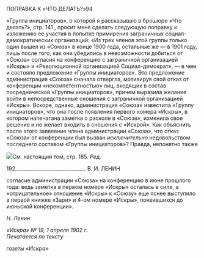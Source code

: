 ПОПРАВКА К «ЧТО ДЕЛАТЬ?»94

«Группа инициаторов», о которой я рассказываю в брошюре «Что делать?», стр. 141 , просит меня сделать следующую поправку к изложению ее участия в попытке примирения заграничных социал-демократических организаций: «Из трех членов этой группы только один вышел из «Союза» в конце 1900 года, остальные же — в 1901 году, лишь после того, как они убедились в невозможности добиться от «Союза» согласия на конференцию с заграничной организацией «Искры» и «Революционной организацией Социал-демократ», — в чем и состояло предложение «Группы инициаторов». Это предложение администрация «Союза» сначала отвергла, мотивируя свой отказ от кон­ференции «некомпетентностью» лиц, входящих в состав посреднической «Группы инициаторов», причем выразила желание войти в непосредственные сношения с загра­ничной организацией «Искры». Вскоре, однако, администрация «Союза» известила «Группу инициаторов», что она после появления первого номера «Искры», в котором напечатана заметка о расколе в «Союзе», изменила свое решение и не желает входить в сношения с «Искрой». Как объяснить после этого заявление члена администрации «Союза», что отказ «Союза» от конференции был вызван _исключительно_ недовольст­вом последнего составом «Группы инициаторов»? Правда, непонятно также

![](file:///C:/Users/bot32/AppData/Local/Temp/msohtmlclip1/01/clip_image001.png)См. настоящий том, стр. 185. _Ред._

  

192_____________________________ В. И. ЛЕНИН

согласие администрации «Союза» на конференцию в июне прошлого года: ведь заметка в первом номере «Искры» осталась в силе, а «отрицательное» отношение «Искры» к «Союзу» еще яснее выступило в первой книжке «Зари» и 4-ом номере «Искры», поя­вившихся до июньской конференции».

_Н. Ленин_

_«Искра» № 19, 1 апреля 1902 г.                                                         Печатается по тексту_

_газеты «Искра»_